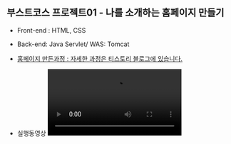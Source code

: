 ## 부스트코스 프로젝트01 - 나를 소개하는 홈페이지 만들기

- Front-end : HTML, CSS
- Back-end: Java Servlet/ WAS: Tomcat

- [홈페이지 만든과정 : 자세한 과정은 티스토리 블로그에 있습니다.](https://ek12mv2.tistory.com/132)
- 실행동영상
![video](./webResult.mp4)
